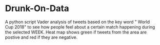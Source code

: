 # Drunk-On-Data
A python script Vader analysis of tweets based on the key word " World Cup 2018" to see how people feel about a certain match happening during the selected WEEK.
Heat map shows green if tweets from the area are postive and red if they are negative. 
